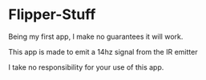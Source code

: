 # Flipper-Stuff

Being my first app, I make no guarantees it will work.

This app is made to emit a 14hz signal from the IR emitter

I take no responsibility for your use of this app.
